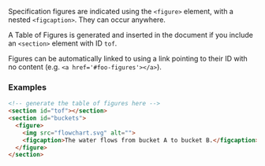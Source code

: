 Specification figures are indicated using the `<figure>` element, with a nested `<figcaption>`. They can occur anywhere.

A Table of Figures is generated and inserted in the document if you include an `<section>` element with ID `tof`.

Figures can be automatically linked to using a link pointing to their ID with no content (e.g. `<a href='#foo-figures'></a>`). 

### Examples

```HTML
<!-- generate the table of figures here -->
<section id="tof"></section>
<section id="buckets">
  <figure>
    <img src="flowchart.svg" alt="">
    <figcaption>The water flows from bucket A to bucket B.</figcaption>
  </figure>
</section>
```